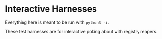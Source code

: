 Interactive Harnesses
=====================

Everything here is meant to be run with `python3 -i`.

These test harnesses are for interactive poking about with registry
reapers.
